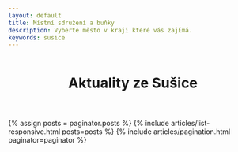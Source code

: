 ```yaml
---
layout: default
title: Místní sdružení a buňky
description: Vyberte město v kraji které vás zajímá.
keywords: susice
---
```



<div class="row">
  <div class="columns">
    <div class="o-section">
      <div class="o-section-inner">
          <header class="c-page-header">
            <h1 itemprop="headline" class="c-page-title">Aktuality ze Sušice</h1>
          </header>
          {% assign posts = paginator.posts %}
          {% include articles/list-responsive.html posts=posts %}
          {% include articles/pagination.html paginator=paginator %}
      </div>
    </div>
  </div>
</div>
